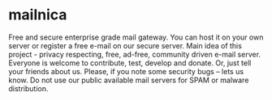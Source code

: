 # mailnica
Free and secure enterprise grade mail gateway.
You can host it on your own server or register a free e-mail on our secure server.
Main idea of this project - privacy respecting, free, ad-free, community driven e-mail server.
Everyone is welcome to contribute, test, develop and donate.
Or, just tell your friends about us. Please, if you note some security bugs – lets us know. Do not use our public available mail servers for SPAM or malware distribution. 
